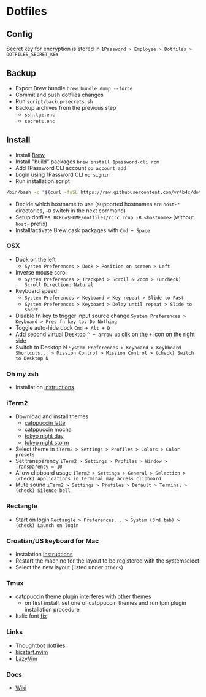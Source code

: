 # Dotfiles

## Config
Secret key for encryption is stored in `1Password > Employee > Dotfiles > DOTFILES_SECRET_KEY`

## Backup
  - Export Brew bundle `brew bundle dump --force`
  - Commit and push dotfiles changes
  - Run `script/backup-secrets.sh`
  - Backup archives from the previous step
    - `ssh.tgz.enc`
    - `secrets.enc`

## Install
  - Install [Brew](https://brew.sh)
  - Install "build" packages `brew install 1password-cli rcm`
  - Add 1Password CLI account `op account add`
  - Login using 1Password CLI `op signin`
  - Run installation script
```bash
/bin/bash -c "$(curl -fsSL https://raw.githubusercontent.com/vr4b4c/dotfiles/HEAD/script/install.sh)"
```
  - Decide which hostname to use (supported hostnames are `host-*` directories, `-B` switch in the next command)
  - Setup dotfiles: `RCRC=$HOME/dotfiles/rcrc rcup -B <hostname>` (without `host-` prefix)
  - Install/activate Brew cask packages with `Cmd + Space`

### OSX
  - Dock on the left
    - `System Preferences > Dock > Position on screen > Left`
  - Inverse mouse scroll
    - `System Preferences > Trackpad > Scroll & Zoom > (uncheck) Scroll Direction: Natural`
  - Keyboard speed
    - `System Preferences > Keyboard > Key repeat > Slide to Fast`
    - `System Preferences > Keyboard > Delay until repeat > Slide to Short`
  - Disable fn key to trigger input source change `System Preferences > Keyboard > Pres fn key to: Do Nothing`
  - Toggle auto-hide dock `Cmd + Alt + D`
  - Add second virtual Desktop `^ + arrow up` clik on the `+` icon on the right side
  - Switch to Desktop N `System Preferences > Keyboard > Keybboard Shortcuts... > Mission Control > Mission Control > (check) Switch to Desktop N`

### Oh my zsh
  - Installation [instructions](https://ohmyz.sh/#install)

### iTerm2
  - Download and install themes
    - [catppuccin latte](https://github.com/catppuccin/iterm/blob/main/colors/catppuccin-latte.itermcolors)
    - [catppuccin mocha](https://github.com/catppuccin/iterm/blob/main/colors/catppuccin-mocha.itermcolors)
    - [tokyo night day](https://github.com/folke/tokyonight.nvim/blob/main/extras/iterm/tokyonight_day.itermcolors)
    - [tokyo night storm](https://github.com/folke/tokyonight.nvim/blob/main/extras/iterm/tokyonight_storm.itermcolors)
  - Select theme in `iTerm2 > Settings > Profiles > Colors > Color presets`
  - Set transparency `iTerm2 > Settings > Profiles > Window > Transparency = 10`
  - Allow clipboard usage `iTerm2 > Settings > General > Selection > (check) Applications in terminal may access clipboard`
  - Mute sound `iTerm2 > Settings > Profiles > Default > Terminal > (check) Silence bell`

### Rectangle
  - Start on login `Rectangle > Preferences... > System (3rd tab) > (check) Launch on login`

### Croatian/US keyboard for Mac
  - Instalation [instructions](https://github.com/kost/Croatian-US-mac#installation)
  - Restart the machine for the layout to be registered with the systemselect
  - Select the new layout (listed under `Others`)

### Tmux
  - catppuccin theme plugin interferes with other themes
    - on first install, set one of catppuccin themes and run tpm plugin installation procedure
  - Italic font [fix](https://gist.github.com/gyribeiro/4192af1aced7a1b555df06bd3781a722)

### Links
  - Thoughtbot [dotfiles](https://github.com/thoughtbot/dotfiles)
  - [kicstart.nvim](https://github.com/nvim-lua/kickstart.nvim)
  - [LazyVim](https://www.lazyvim.org/)

### Docs
  - [Wiki](docs/wiki.md)

